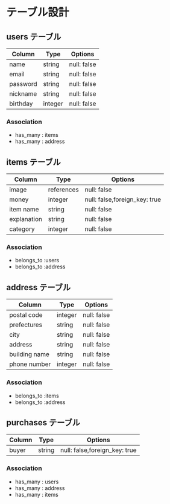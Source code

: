 # テーブル設計

## users テーブル

| Column   | Type   | Options     |
| -------- | ------ | ----------- |
| name     | string | null: false |
| email    | string | null: false |
| password | string | null: false |
| nickname | string | null: false |
| birthday | integer| null: false |

### Association
- has_many : items
- has_many : address


## items テーブル

| Column     |    Type      |            Options            |
| ---------- |  ----------- | ----------------------------- |
| image      |  references  | null: false                   |
| money      |    integer   | null: false,foreign_key: true |
| item name  |    string    | null: false                   |
| explanation|    string    | null: false                   |
| category   |    integer   | null: false                   |

### Association
- belongs_to :users
- belongs_to :address


## address テーブル

|    Column     |    Type      | Options     |
| ------------- |  ----------- | ----------- |
| postal code   |    integer   | null: false |
| prefectures   |    string    | null: false |
| city          |    string    | null: false |
| address       |    string    | null: false |
| building name |    string    | null: false |
| phone number  |    integer   | null: false |

### Association
- belongs_to :items
- belongs_to :address


## purchases テーブル

| Column   | Type   |            Options            |
| -------- | ------ | ----------------------------- |
| buyer    | string | null: false,foreign_key: true |

### Association
- has_many : users
- has_many : address
- has_many : items

